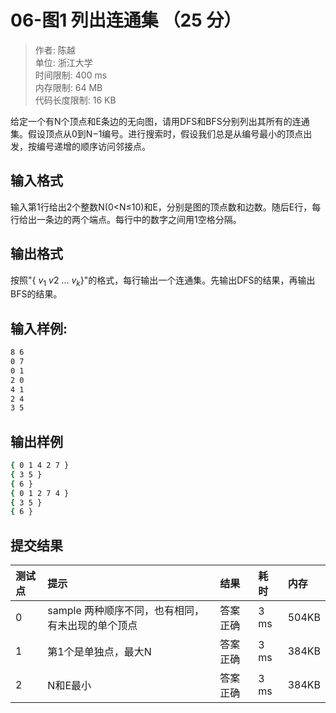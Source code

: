 # 06-图1 列出连通集 （25 分）

>作者: 陈越</br>
单位: 浙江大学</br>
时间限制: 400 ms</br>
内存限制: 64 MB</br>
代码长度限制: 16 KB

给定一个有N个顶点和E条边的无向图，请用DFS和BFS分别列出其所有的连通集。假设顶点从0到N−1编号。进行搜索时，假设我们总是从编号最小的顶点出发，按编号递增的顺序访问邻接点。

## 输入格式

输入第1行给出2个整数N(0<N≤10)和E，分别是图的顶点数和边数。随后E行，每行给出一条边的两个端点。每行中的数字之间用1空格分隔。

## 输出格式

按照"{ $v​_1$​​ $v_​2$​​ ... $v​_k$​​ }"的格式，每行输出一个连通集。先输出DFS的结果，再输出BFS的结果。

## 输入样例:

```bash
8 6
0 7
0 1
2 0
4 1
2 4
3 5
```

## 输出样例

```bash
{ 0 1 4 2 7 }
{ 3 5 }
{ 6 }
{ 0 1 2 7 4 }
{ 3 5 }
{ 6 }
```

## 提交结果

|测试点|提示|结果|耗时|内存|
|:---|:---|:---|:---|:---|
0|sample 两种顺序不同，也有相同，有未出现的单个顶点|答案正确|3 ms|504KB
1|第1个是单独点，最大N|答案正确|3 ms|384KB
2|N和E最小|答案正确|3 ms|384KB